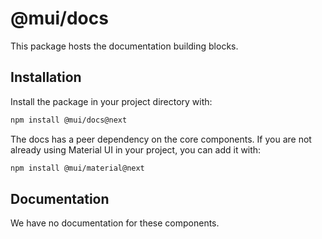 # @mui/docs

This package hosts the documentation building blocks.

## Installation

Install the package in your project directory with:

<!-- #npm-tag-reference -->

```bash
npm install @mui/docs@next
```

The docs has a peer dependency on the core components.
If you are not already using Material UI in your project, you can add it with:

<!-- #npm-tag-reference -->

```bash
npm install @mui/material@next
```

## Documentation

We have no documentation for these components.
